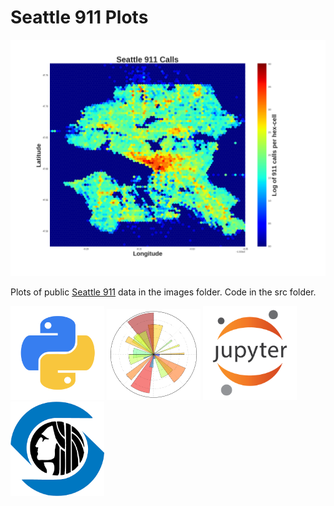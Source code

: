 # Seattle 911 Plots

<img src="images/seattle_911_hexlog.png" width="800">

Plots of public [Seattle 911](https://data.seattle.gov/Public-Safety/Seattle-Police-Department-911-Incident-Response/3k2p-39jp/data) data in the images folder.  Code in the src folder.  


<img src="images/logos/python.png" width="150">
<img src="images/logos/matplotlib.png" width="150">
<img src="images/logos/jupyter.png" width="150">
<img src="images/logos/seattle.png" width="150">
